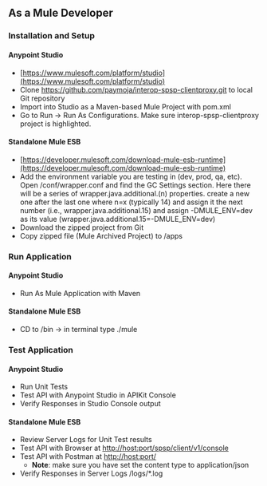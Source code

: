 
## As a Mule Developer ##

### Installation and Setup

#### Anypoint Studio
* [https://www.mulesoft.com/platform/studio](https://www.mulesoft.com/platform/studio)
* Clone https://github.com/paymoja/interop-spsp-clientproxy.git to local Git repository
* Import into Studio as a Maven-based Mule Project with pom.xml
* Go to Run -> Run As Configurations.  Make sure interop-spsp-clientproxy project is highlighted.

#### Standalone Mule ESB
* [https://developer.mulesoft.com/download-mule-esb-runtime](https://developer.mulesoft.com/download-mule-esb-runtime)
* Add the environment variable you are testing in (dev, prod, qa, etc).  Open <Mule Installation Directory>/conf/wrapper.conf and find the GC Settings section.  Here there will be a series of wrapper.java.additional.(n) properties.  create a new one after the last one where n=x (typically 14) and assign it the next number (i.e., wrapper.java.additional.15) and assign -DMULE_ENV=dev as its value (wrapper.java.additional.15=-DMULE_ENV=dev)
* Download the zipped project from Git
* Copy zipped file (Mule Archived Project) to <Mule Installation Directory>/apps

### Run Application

#### Anypoint Studio
* Run As Mule Application with Maven

#### Standalone Mule ESB
* CD to <Mule Installation Directory>/bin -> in terminal type ./mule

### Test Application

#### Anypoint Studio
* Run Unit Tests
* Test API with Anypoint Studio in APIKit Console
* Verify Responses in Studio Console output

#### Standalone Mule ESB
* Review Server Logs for Unit Test results
* Test API with Browser at [http://<host:port>/spsp/client/v1/console](http://localhost:8081/spsp/client/v1/console/)
* Test API with Postman at [http://<host:port>/](http://localhost:8081/spsp-clientproxy/v1/<resource,args>)
  * **Note**: make sure you have set the content type to application/json 
* Verify Responses in Server Logs <Mule Installation Directory>/logs/*.log
